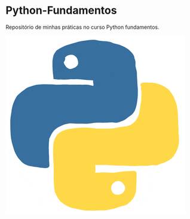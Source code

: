# Python-Fundamentos
Repositório de minhas práticas no curso Python fundamentos.

![Gif Python](https://github.com/PabloIgnacio1983/Python-Fundamentos/blob/main/Python.gif)
